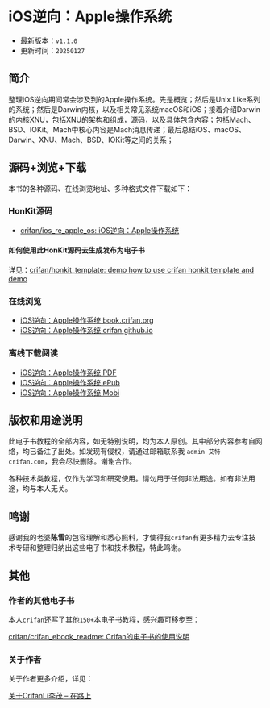 # iOS逆向：Apple操作系统

* 最新版本：`v1.1.0`
* 更新时间：`20250127`

## 简介

整理iOS逆向期间常会涉及到的Apple操作系统。先是概览；然后是Unix Like系列的系统；然后是Darwin内核，以及相关常见系统macOS和iOS；接着介绍Darwin的内核XNU，包括XNU的架构和组成，源码，以及具体包含内容；包括Mach、BSD、IOKit。Mach中核心内容是Mach消息传递；最后总结iOS、macOS、Darwin、XNU、Mach、BSD、IOKit等之间的关系；

## 源码+浏览+下载

本书的各种源码、在线浏览地址、多种格式文件下载如下：

### HonKit源码

* [crifan/ios_re_apple_os: iOS逆向：Apple操作系统](https://github.com/crifan/ios_re_apple_os)

#### 如何使用此HonKit源码去生成发布为电子书

详见：[crifan/honkit_template: demo how to use crifan honkit template and demo](https://github.com/crifan/honkit_template)

### 在线浏览

* [iOS逆向：Apple操作系统 book.crifan.org](https://book.crifan.org/books/ios_re_apple_os/website/)
* [iOS逆向：Apple操作系统 crifan.github.io](https://crifan.github.io/ios_re_apple_os/website/)

### 离线下载阅读

* [iOS逆向：Apple操作系统 PDF](https://book.crifan.org/books/ios_re_apple_os/pdf/ios_re_apple_os.pdf)
* [iOS逆向：Apple操作系统 ePub](https://book.crifan.org/books/ios_re_apple_os/epub/ios_re_apple_os.epub)
* [iOS逆向：Apple操作系统 Mobi](https://book.crifan.org/books/ios_re_apple_os/mobi/ios_re_apple_os.mobi)

## 版权和用途说明

此电子书教程的全部内容，如无特别说明，均为本人原创。其中部分内容参考自网络，均已备注了出处。如发现有侵权，请通过邮箱联系我 `admin 艾特 crifan.com`，我会尽快删除。谢谢合作。

各种技术类教程，仅作为学习和研究使用。请勿用于任何非法用途。如有非法用途，均与本人无关。

## 鸣谢

感谢我的老婆**陈雪**的包容理解和悉心照料，才使得我`crifan`有更多精力去专注技术专研和整理归纳出这些电子书和技术教程，特此鸣谢。

## 其他

### 作者的其他电子书

本人`crifan`还写了其他`150+`本电子书教程，感兴趣可移步至：

[crifan/crifan_ebook_readme: Crifan的电子书的使用说明](https://github.com/crifan/crifan_ebook_readme)

### 关于作者

关于作者更多介绍，详见：

[关于CrifanLi李茂 – 在路上](https://www.crifan.org/about/)
